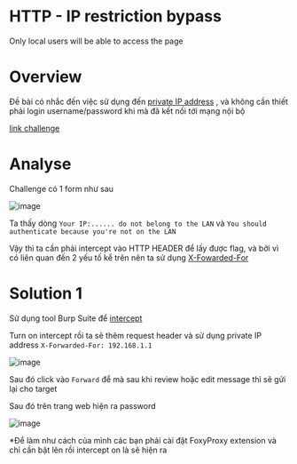 # HTTP - IP restriction bypass

Only local users will be able to access the page

# Overview

Đề bài có nhắc đến việc sử dụng đến [private IP address](https://en.wikipedia.org/wiki/Private_network) , và không cần thiết phải login username/password khi mà đã kết nối tới mạng nội bộ

[link challenge](http://challenge01.root-me.org/web-serveur/ch68/)

# Analyse

Challenge có 1 form như sau

![image](https://user-images.githubusercontent.com/115911041/221203351-bf1cb720-13cf-423b-908e-66bdb6213230.png)

Ta thấy dòng `Your IP:...... do not belong to the LAN` và `You should authenticate because you're not on the LAN`

Vậy thì ta cần phải intercept vào HTTP HEADER để lấy được flag, và bởi vì có liên quan đến 2 yếu tố kể trên nên ta sử dụng [X-Fowarded-For](https://developer.mozilla.org/en-US/docs/Web/HTTP/Headers/X-Forwarded-For)

# Solution 1

Sử dụng tool Burp Suite để [intercept](https://portswigger.net/burp/documentation/desktop/tools/proxy/intercept-messages)

Turn on intercept rồi ta sẽ thêm request header và sử dụng private IP address `X-Forwarded-For: 192.168.1.1`

![image](https://user-images.githubusercontent.com/115911041/221206818-0ae9ddcc-d0d2-4257-85a3-85bc5c3cadbb.png)

Sau đó click vào `Forward` để mà sau khi review hoặc edit message thì sẽ gửi lại cho target

Sau đó trên trang web hiện ra password

![image](https://user-images.githubusercontent.com/115911041/221207970-ad9adfb4-1a2e-4266-949f-f01a8fec8979.png)

*Để làm như cách của mình các bạn phải cài đặt FoxyProxy extension và chỉ cần bật lên rồi intercept on là sẽ hiện ra 

